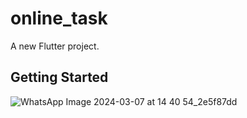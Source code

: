 # online_task

A new Flutter project.

## Getting Started

![WhatsApp Image 2024-03-07 at 14 40 54_2e5f87dd](https://github.com/ibsatfatima/online_task_app/assets/91335628/7ab7f746-5556-4dda-9f3e-6b07ed33f25d)
